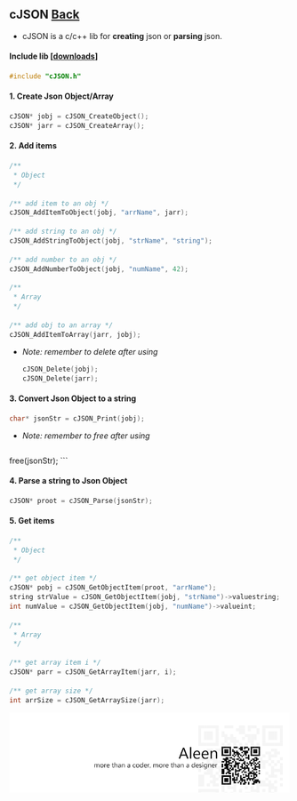 ## cJSON [Back](./../c.md)

- cJSON is a c/c++ lib for **creating** json or **parsing** json.

#### Include lib [[**downloads**](https://github.com/aleen42/PersonalWiki/blob/master/Programming/c/CJson/cjson.zip?raw=true)]

```c
#include "cJSON.h"
```

#### 1. Create Json Object/Array

```c
cJSON* jobj = cJSON_CreateObject();
cJSON* jarr = cJSON_CreateArray();
```

#### 2. Add items

```c
/**
 * Object
 */
 
/** add item to an obj */
cJSON_AddItemToObject(jobj, "arrName", jarr);

/** add string to an obj */
cJSON_AddStringToObject(jobj, "strName", "string");

/** add number to an obj */
cJSON_AddNumberToObject(jobj, "numName", 42);

/**
 * Array
 */
 
/** add obj to an array */
cJSON_AddItemToArray(jarr, jobj);
```

- *Note: remember to delete after using*
    ```c
    cJSON_Delete(jobj);
    cJSON_Delete(jarr);
    ```

#### 3. Convert Json Object to a string

```c
char* jsonStr = cJSON_Print(jobj);
```

- *Note: remember to free after using*
    ```c
free(jsonStr);
    ```

#### 4. Parse a string to Json Object

```c
cJSON* proot = cJSON_Parse(jsonStr);
```

#### 5. Get items

```c
/**
 * Object
 */
 
/** get object item */
cJSON* pobj = cJSON_GetObjectItem(proot, "arrName");
string strValue = cJSON_GetObjectItem(jobj, "strName")->valuestring;
int numValue = cJSON_GetObjectItem(jobj, "numName")->valueint;

/**
 * Array
 */
 
/** get array item i */
cJSON* parr = cJSON_GetArrayItem(jarr, i);

/** get array size */
int arrSize = cJSON_GetArraySize(jarr);
```

<a href="http://aleen42.github.io/" target="_blank" ><img src="./../../../pic/tail.gif"></a>
